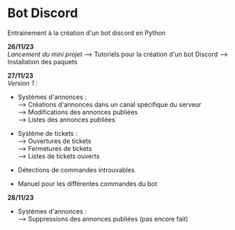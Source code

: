 ﻿# Bot Discord
Entrainement à la création d'un bot discord en Python

<strong>26/11/23</strong><br>
<I>Lancement du mini projet</I>
    --> Tutoriels pour la création d'un bot Discord
    --> Installation des paquets

<strong>27/11/23</strong><br>
<i>Version 1 :</i>
- Systèmes d'annonces :<br>
    --> Créations d'annonces dans un canal spécifique du serveur<br>
    --> Modifications des annonces publiées<br>
    --> Listes des annonces publiées<br>

- Système de tickets :<br>
    --> Ouvertures de tickets<br>
    --> Fermetures de tickets<br>
    --> Listes de tickets ouverts<br>

- Détections de commandes introuvables

- Manuel pour les différentes commandes du bot

<strong>28/11/23</strong>

- Systèmes d'annonces :<br>
    --> Suppressions des annonces publiées (pas encore fait)<br>
